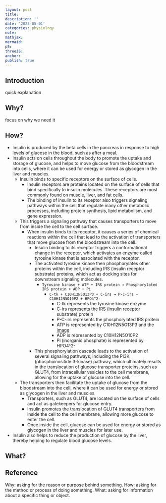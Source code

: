 ```yaml
---
layout: post
title:
description: ''
date: '2023-05-01'
categories: physiology
note:
mathjax:
mermaid:
p5:
threeJS:
anchor:
publish: true
---
```


## Introduction

quick explanation

## Why?

focus on why we need it

## How?

* Insulin is produced by the beta cells in the pancreas in response to high levels of glucose in the blood, such as after a meal.
* Insulin acts on cells throughout the body to promote the uptake and storage of glucose, and helps to move glucose from the bloodstream into cells, where it can be used for energy or stored as glycogen in the liver and muscles.
  * Insulin binds to specific receptors on the surface of cells.
    * Insulin receptors are proteins located on the surface of cells that bind specifically to insulin molecules. These receptors are most commonly found on muscle, liver, and fat cells.
    * The binding of insulin to its receptor also triggers signaling pathways within the cell that regulate many other metabolic processes, including protein synthesis, lipid metabolism, and gene expression.
  * This triggers a signaling pathway that causes transporters to move from inside the cell to the cell surface.
    * When insulin binds to its receptor, it causes a series of chemical reactions within the cell that lead to the activation of transporters that move glucose from the bloodstream into the cell.
      * Insulin binding to its receptor triggers a conformational change in the receptor, which activates an enzyme called tyrosine kinase that is associated with the receptor.
      * The activated tyrosine kinase then phosphorylates other proteins within the cell, including IRS (insulin receptor substrate) proteins, which act as docking sites for downstream signaling molecules.
        * `Tyrosine kinase + ATP + IRS protein → Phosphorylated IRS protein + ADP + Pi`
          * `C-tk + C10H12N5O13P3 + C-irs → P-C-irs + C10H12N5O10P2 + HPO4^2-`
            * C-tk represents the tyrosine kinase enzyme
            * C-irs represents the IRS (insulin receptor substrate) protein
            * P-C-irs represents the phosphorylated IRS protein
            * ATP is represented by C10H12N5O13P3 and the [image](https://pubchem.ncbi.nlm.nih.gov/compound/5461108#section=Structures)
            * ADP is represented by C10H12N5O10P2
            * Pi (inorganic phosphate) is represented by HPO4^2-
      * This phosphorylation cascade leads to the activation of several signaling pathways, including the PI3K (phosphoinositide 3-kinase) pathway, which ultimately results in the translocation of glucose transporter proteins, such as GLUT4, from intracellular vesicles to the cell membrane, allowing for the uptake of glucose into the cell.
  * The transporters then facilitate the uptake of glucose from the bloodstream into the cell, where it can be used for energy or stored as glycogen in the liver and muscles.
    * Transporters, such as GLUT4, are located on the surface of cells and act as gatekeepers for glucose entry.
    * Insulin promotes the translocation of GLUT4 transporters from inside the cell to the cell membrane, allowing more glucose to enter the cell.
    * Once inside the cell, glucose can be used for energy or stored as glycogen in the liver and muscles for later use.
* Insulin also helps to reduce the production of glucose by the liver, thereby helping to regulate blood glucose levels.

## What?

## Reference

Why: asking for the reason or purpose behind something.
How: asking for the method or process of doing something.
What: asking for information about a specific thing or object.

